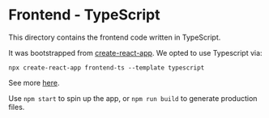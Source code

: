 # Frontend - TypeScript

This directory contains the frontend code written in TypeScript.

It was bootstrapped from [create-react-app](https://create-react-app.dev/). We opted to use Typescript via:
```shell
npx create-react-app frontend-ts --template typescript
```
See more [here](https://create-react-app.dev/docs/adding-typescript/).

Use `npm start` to spin up the app, or `npm run build` to generate production files.
